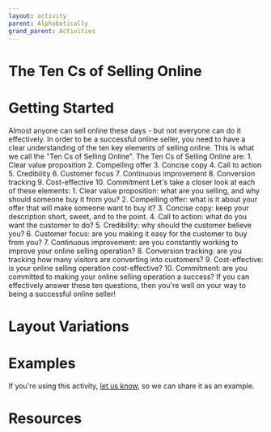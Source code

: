 ```yaml
---
layout: activity
parent: Alphabetically
grand_parent: Activities
---
```


# The Ten Cs of Selling Online

# Getting Started

Almost anyone can sell online these days - but not everyone can do it effectively. In order to be a successful online seller, you need to have a clear understanding of the ten key elements of selling online. This is what we call the "Ten Cs of Selling Online". The Ten Cs of Selling Online are: 1. Clear value proposition 2. Compelling offer 3. Concise copy 4. Call to action 5. Credibility 6. Customer focus 7. Continuous improvement 8. Conversion tracking 9. Cost-effective 10. Commitment Let's take a closer look at each of these elements: 1. Clear value proposition: what are you selling, and why should someone buy it from you? 2. Compelling offer: what is it about your offer that will make someone want to buy it? 3. Concise copy: keep your description short, sweet, and to the point. 4. Call to action: what do you want the customer to do? 5. Credibility: why should the customer believe you? 6. Customer focus: are you making it easy for the customer to buy from you? 7. Continuous improvement: are you constantly working to improve your online selling operation? 8. Conversion tracking: are you tracking how many visitors are converting into customers? 9. Cost-effective: is your online selling operation cost-effective? 10. Commitment: are you committed to making your online selling operation a success? If you can effectively answer these ten questions, then you're well on your way to being a successful online seller!

# Layout Variations
# Examples
If you're using this activity, [let us know](https://github.com/Standards-and-Practices/structured-rapid-development/issues/new?assignees=&labels=documentation&template=example-submission.md&title=Example+of+%5Byour+pattern+here%5D), so we can share it as an example.
# Resources